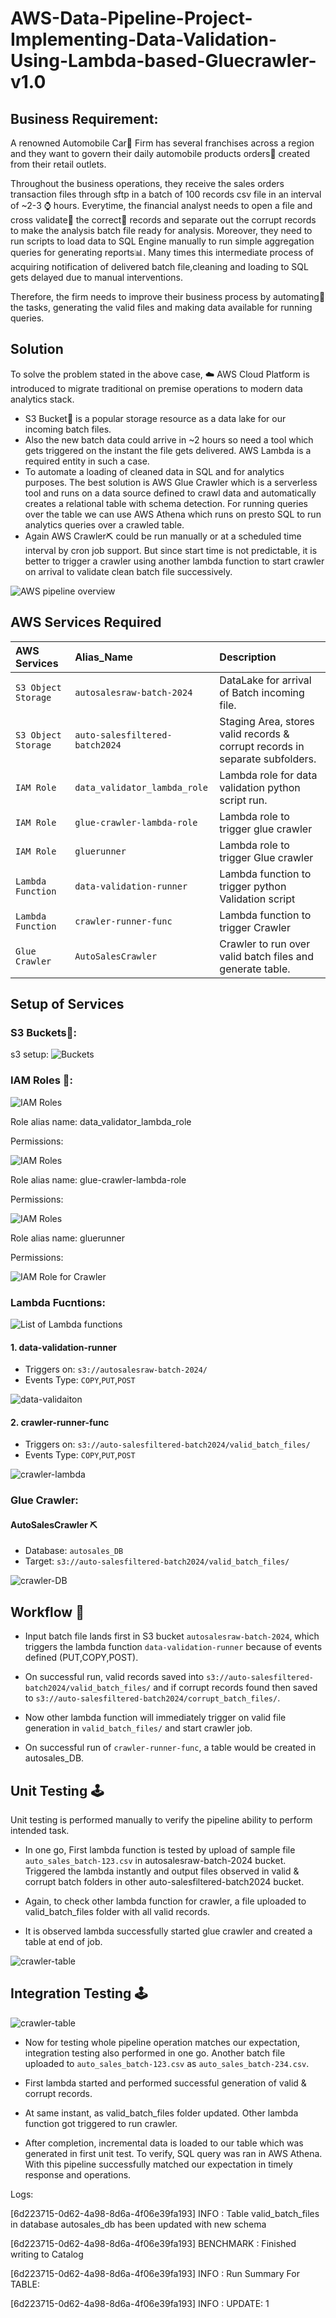 
# AWS-Data-Pipeline-Project-Implementing-Data-Validation-Using-Lambda-based-Gluecrawler-v1.0

## Business Requirement:
A renowned Automobile Car🚗 Firm has several franchises across a region and they want to govern their daily automobile products orders🛒 created from their retail outlets.

Throughout the business operations, they receive the sales orders transaction files through sftp in a batch of 100 records csv file in an interval of ~2-3 ⌚ hours. Everytime, the financial analyst needs to open a file and cross validate📝 the correct🔧 records and separate out the corrupt records to make the analysis batch file ready for analysis. Moreover, they need to run scripts to load data to SQL Engine manually to run simple aggregation queries for generating reports📊. Many times this intermediate process of acquiring notification of delivered batch file,cleaning and loading to SQL gets delayed due to manual interventions.

Therefore, the firm needs to improve their business process by automating📌 the tasks, generating the valid files and making data available for running queries.

## Solution

To solve the problem stated in the above case, ☁️ AWS Cloud Platform is introduced to migrate traditional on premise operations to modern data analytics stack.

- S3 Bucket📁 is a popular storage resource as a data lake for our incoming batch files.
- Also the new batch data could arrive in ~2 hours so need a tool which gets triggered on the instant the file gets delivered. AWS Lambda is a required entity in such a case.
- To automate a loading of cleaned data in SQL and for analytics purposes. The best solution is AWS Glue Crawler which is a serverless tool and runs on a data source defined to crawl data and automatically creates a relational table with schema detection. For running queries over the table we can use AWS Athena which runs on presto SQL to run analytics queries over a crawled table.
- Again AWS Crawler⛏️ could be run manually or at a scheduled time interval by cron job support. But since start time is not predictable, it is better to trigger a crawler using another lambda function to start crawler on arrival to validate clean batch file successively.

![AWS pipeline overview](snap_assets/aws-project.jpg)

## AWS Services Required


| AWS Services | Alias_Name     | Description                |
| :-------- | :------- | :------------------------- |
| `S3 Object Storage` | `autosalesraw-batch-2024` | DataLake for arrival of Batch incoming file. |
| `S3 Object Storage`      | `auto-salesfiltered-batch2024` | Staging Area, stores valid records & corrupt records in separate subfolders. |
| `IAM Role`      | `data_validator_lambda_role` | Lambda role for data validation python script run. |
| `IAM Role`      | `glue-crawler-lambda-role` | Lambda role to trigger glue crawler|
| `IAM Role`      | `gluerunner` | Lambda role to trigger Glue crawler|
| `Lambda Function`      | `data-validation-runner` | Lambda function to trigger python Validation script |
| `Lambda Function`      | `crawler-runner-func` | Lambda function to trigger Crawler |
| `Glue Crawler`      | `AutoSalesCrawler` | Crawler to run over valid batch files and generate table. |



## Setup of Services

### S3 Buckets📁:
s3 setup: 
![Buckets](snap_assets/s3-setup.JPG)

### IAM Roles 🔑:
![IAM Roles](snap_assets/iam-roles.JPG)

Role alias name: data_validator_lambda_role

Permissions: 

![IAM Roles](snap_assets/data_validator_lambda_role_permission.png)


Role alias name: glue-crawler-lambda-role

Permissions: 

![IAM Roles](snap_assets/glue-crawler-lambda-role.png)

Role alias name: gluerunner

Permissions:

![IAM Role for Crawler](snap_assets/gluerunner.png)

### Lambda Fucntions:

![List of Lambda functions](snap_assets/lambda-list.JPG)


#### 1. data-validation-runner

- Triggers on: `s3://autosalesraw-batch-2024/`
- Events Type: `COPY`,`PUT`,`POST`

![data-validaiton](snap_assets/lambda-validation-trigger-setup.JPG)

#### 2. crawler-runner-func

- Triggers on: `s3://auto-salesfiltered-batch2024/valid_batch_files/`
- Events Type: `COPY`,`PUT`,`POST`

![crawler-lambda](snap_assets/subfolders-created.JPG)

### Glue Crawler:

#### AutoSalesCrawler ⛏️

- Database: `autosales_DB`
- Target: `s3://auto-salesfiltered-batch2024/valid_batch_files/`

![crawler-DB](snap_assets/crawler-setup-db.JPG)


## Workflow 💠

- Input batch file lands first in S3 bucket `autosalesraw-batch-2024`, which triggers the lambda function `data-validation-runner` because of events defined (PUT,COPY,POST).

- On successful run, valid records saved into `s3://auto-salesfiltered-batch2024/valid_batch_files/` and if corrupt records found then saved to `s3://auto-salesfiltered-batch2024/corrupt_batch_files/`.

- Now other lambda function will immediately trigger on valid file generation in `valid_batch_files/` and start crawler job.

- On successful run of `crawler-runner-func`, a table would be created in autosales_DB.


## Unit Testing 🕹️

Unit testing is performed manually to verify the pipeline ability to perform intended task.

- In one go, First lambda function is tested by upload of sample file `auto_sales_batch-123.csv` in autosalesraw-batch-2024 bucket. Triggered the lambda instantly and output files observed in valid & corrupt batch folders in other auto-salesfiltered-batch2024 bucket.


- Again, to check other lambda function for crawler, a file uploaded to valid_batch_files folder with all valid records. 
- It is observed lambda successfully started glue crawler and created a table at end of job.

![crawler-table](snap_assets/table-created.JPG)
## Integration Testing 🕹️

![crawler-table](snap_assets/2nd-test-s3.JPG)

- Now for testing whole pipeline operation matches our expectation, integration testing also performed in one go. Another batch file uploaded to `auto_sales_batch-123.csv` as `auto_sales_batch-234.csv`. 
- First lambda started and performed successful generation of valid & corrupt records.

- At same instant, as valid_batch_files folder updated. Other lambda function got triggered to run crawler.

- After completion, incremental data is loaded to our table which was generated in first unit test. To verify, SQL query was ran in AWS Athena. With this pipeline successfully matched our expectation in timely response and operations.

Logs: 


[6d223715-0d62-4a98-8d6a-4f06e39fa193] INFO : Table valid_batch_files in database autosales_db has been updated with new schema

[6d223715-0d62-4a98-8d6a-4f06e39fa193] BENCHMARK : Finished writing to Catalog

[6d223715-0d62-4a98-8d6a-4f06e39fa193] INFO : Run Summary For TABLE:

[6d223715-0d62-4a98-8d6a-4f06e39fa193] INFO : UPDATE: 1






